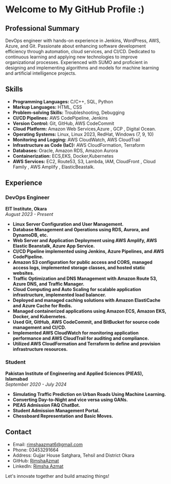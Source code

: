 # Welcome to My GitHub Profile :)

## Professional Summary
DevOps engineer with hands-on experience in Jenkins, WordPress, AWS, Azure, and Git. Passionate about enhancing software development efficiency through automation, cloud services, and CI/CD.
Dedicated to continuous learning and applying new technologies to improve organizational processes. Experienced with SUMO and proficient in designing and implementing algorithms and models for machine learning and artificial intelligence projects.

## Skills
- **Programming Languages:** C/C++, SQL, Python
- **Markup Languages:** HTML, CSS
- **Problem-solving Skills:** Troubleshooting, Debugging
- **CI/CD Pipelines:** AWS CodePipeline, Jenkins
- **Version Control:** Git, GitHub, AWS CodeCommit
- **Cloud Platform:** Amazon Web Services,Azure , GCP , Digital Ocean.
- **Operating Systems:** Linux, Linux 2023, RedHat, Windows (7, 9, 10)
- **Monitoring and Logging:** AWS CloudWatch, AWS CloudTrail
- **Infrastructure as Code (IaC):** AWS CloudFormation, Terraform
- **Databases:** Oracle, Amazon RDS, Amazon Aurora
- **Containerization:** ECS,EKS, Docker,Kubernetes
- **AWS Services:** EC2, Route53, S3, Lambda, IAM, CloudFront , Cloud Family , AWS Amplify , ElasticBeastalk.

## Experience

### DevOps Engineer  
**EIT Institute, Okara**  
*August 2023 - Present*

- **Linux Server Configuration and User Management.**
- **Database Management and Operations using RDS, Aurora, and DynamoDB, etc.**
- **Web Server and Application Deployment using AWS Amplify, AWS Elastic Beanstalk, Azure App Service.**
- **CI/CD Pipeline implemented using Jenkins, Azure Pipelines, and AWS CodePipeline.**
- **Amazon S3 configuration for public access and CORS, managed access logs, implemented storage classes, and hosted static websites.**
- **Traffic Optimization and DNS Management with Amazon Route 53, Azure DNS, and Traffic Manager.**
- **Cloud Computing and Auto Scaling for scalable application infrastructure, implemented load balancer.**
- **Deployed and managed caching solutions with Amazon ElastiCache and Azure Cache for Redis.**
- **Managed containerized applications using Amazon ECS, Amazon EKS, Docker, and Kubernetes.**
- **Used Git, GitHub, AWS CodeCommit, and BitBucket for source code management and CI/CD.**
- **Implemented AWS CloudWatch for monitoring application performance and AWS CloudTrail for auditing and compliance.**
- **Utilized AWS CloudFormation and Terraform to define and provision infrastructure resources.**

### Student  
**Pakistan Institute of Engineering and Applied Sciences (PIEAS), Islamabad**  
*September 2020 - July 2024*

- **Simulating Traffic Prediction on Urban Roads Using Machine Learning.**
- **Converting Day-to-Night and vice versa using GANs.**
- **PIEAS Admission FAQ ChatBot.**
- **Student Admission Management Portal.**
- **Chessboard Representation and Basic Moves.**


## Contact

- Email: rimshaazmat6@gmail.com
- Phone: 03453291664
- Address: Gujjar House Satghara, Tehsil and District Okara
- GitHub: [RimshaAzmat](https://github.com/RimshaAzmat)
- LinkedIn: [Rimsha Azmat](https://www.linkedin.com/in/rimsha-azmat-841951250/)


Let's innovate together and build amazing things!

